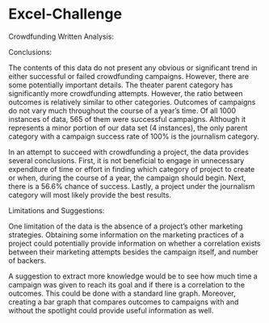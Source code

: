# Excel-Challenge

Crowdfunding Written Analysis:

Conclusions:

The contents of this data do not present any obvious or significant trend in either successful or failed crowdfunding campaigns. However, there are some potentially important details.
The theater parent category has significantly more crowdfunding attempts. However, the ratio between outcomes is relatively similar to other categories.
Outcomes of campaigns do not vary much throughout the course of a year’s time. 
Of all 1000 instances of data, 565 of them were successful campaigns.
Although it represents a minor portion of our data set (4 instances), the only parent category with a campaign success rate of 100% is the journalism category.

In an attempt to succeed with crowdfunding a project, the data provides several conclusions. First, it is not beneficial to engage in unnecessary expenditure of time or effort in finding which category of project to create or when, during the course of a year, the campaign should begin. Next, there is a 56.6% chance of success. Lastly, a project under the journalism category will most likely provide the best results. 


Limitations and Suggestions:

One limitation of the data is the absence of a project’s other marketing strategies. Obtaining some information on the marketing practices of a project could potentially provide information on whether a correlation exists between their marketing attempts besides the campaign itself, and number of backers.  

A suggestion to extract more knowledge would be to see how much time a campaign was given to reach its goal and if there is a correlation to the outcomes. This could be done with a standard line graph. Moreover, creating a bar graph that compares outcomes to campaigns with and without the spotlight could provide useful information as well. 

